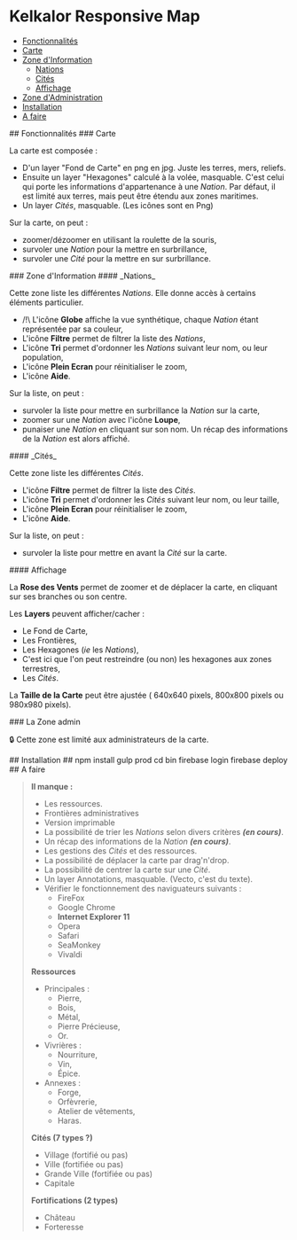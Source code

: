 # Kelkalor Responsive Map

 - [Fonctionnalités](#Fonc)
  - [Carte](#Carte)
  - [Zone d'Information](#Info)
    - [Nations](#Nations)
    - [Cités](#Cities)
    - [Affichage](#Aff)
  - [Zone d'Administration](#Admin)
 - [Installation](#Install)
 - [A faire](#Todo)

<a name="Fonc"/>
## Fonctionnalités

<a name="Carte"/>
### Carte

La carte est composée :

 - D'un layer "Fond de Carte" en png en jpg. Juste les terres, mers, reliefs. 
 - Ensuite un layer "Hexagones" calculé à la volée, masquable. C'est celui qui porte les informations d'appartenance à une _Nation_. Par défaut, il est limité aux terres, mais peut être étendu aux zones maritimes.
 - Un layer _Cités_, masquable. (Les icônes sont en Png)

Sur la carte, on peut :

 - zoomer/dézoomer en utilisant la roulette de la souris,
 - survoler une _Nation_ pour la mettre en surbrillance,
 - survoler une _Cité_ pour la mettre en sur surbrillance.

<a name="Info"/>
### Zone d'Information

<a name="Nations"/>
#### _Nations_

Cette zone liste les différentes _Nations_. Elle donne accès à certains éléments particulier.

 - /!\ L'icône **Globe** affiche la vue synthétique, chaque _Nation_ étant représentée par sa couleur,
 - L'icône **Filtre** permet de filtrer la liste des _Nations_,
 - L'icône **Tri** permet d'ordonner les _Nations_ suivant leur nom, ou leur population,
 - L'icône **Plein Ecran** pour réinitialiser le zoom,
 - L'icône **Aide**.

Sur la liste, on peut :

 - survoler la liste pour mettre en surbrillance la _Nation_ sur la carte,
 - zoomer sur une _Nation_ avec l'icône **Loupe**,
 - punaiser une _Nation_ en cliquant sur son nom. Un récap des informations de la _Nation_ est alors affiché.

<a name="Cities"/>
#### _Cités_

Cette zone liste les différentes _Cités_.

 - L'icône **Filtre** permet de filtrer la liste des _Cités_.
 - L'icône **Tri** permet d'ordonner les _Cités_ suivant leur nom, ou leur taille,
 - L'icône **Plein Ecran** pour réinitialiser le zoom,
 - L'icône **Aide**.

Sur la liste, on peut :

 - survoler la liste pour mettre en avant la _Cité_ sur la carte.

<a name="Aff"/>
#### Affichage

La **Rose des Vents** permet de zoomer et de déplacer la carte, en cliquant sur ses branches ou son centre.

Les **Layers** peuvent afficher/cacher :

 - Le Fond de Carte,
 - Les Frontières,
 - Les Hexagones (_ie_ les _Nations_),
  - C'est ici que l'on peut restreindre (ou non) les hexagones aux zones terrestres,
 - Les _Cités_.

La **Taille de la Carte** peut être ajustée ( 640x640 pixels, 800x800 pixels ou 980x980 pixels).

<a name="Admin"/>
### La Zone admin

 :lock: Cette zone est limité aux administrateurs de la carte.

<a name="Install"/>
## Installation ##
    npm install
    gulp prod
    cd bin
    firebase login
    firebase deploy

<a name="Todo"/>
## A faire

> **Il manque :**
> - Les ressources.
> - Frontières administratives
> - Version imprimable
> - La possibilité de trier les _Nations_ selon divers critères **_(en cours)_**.
> - Un récap des informations de la _Nation_ **_(en cours)_**.
> - Les gestions des _Cités_ et des ressources.  
> - La possibilité de déplacer la carte par drag'n'drop.
> - La possibilité de centrer la carte sur une _Cité_.  
> - Un layer Annotations, masquable. (Vecto, c'est du texte).
> - Vérifier le fonctionnement des naviguateurs suivants : 
>   - FireFox
>   - Google Chrome
>   - **Internet Explorer 11**
>   - Opera
>   - Safari
>   - SeaMonkey
>   - Vivaldi
>
>
> **Ressources**
> 
> - Principales :
>   - Pierre,
>   - Bois,
>   - Métal,
>   - Pierre Précieuse,
>   - Or.
> - Vivrières :
>   - Nourriture,
>   - Vin,
>   - Épice.
> - Annexes :
>   - Forge,
>   - Orfèvrerie,
>   - Atelier de vêtements,
>   - Haras.
>
> **Cités (7 types ?)**
>
> - Village (fortifié ou pas)
> - Ville (fortifiée ou pas)
> - Grande Ville (fortifiée ou pas)
> - Capitale
>
> **Fortifications (2 types)**
>
> - Château
> - Forteresse
